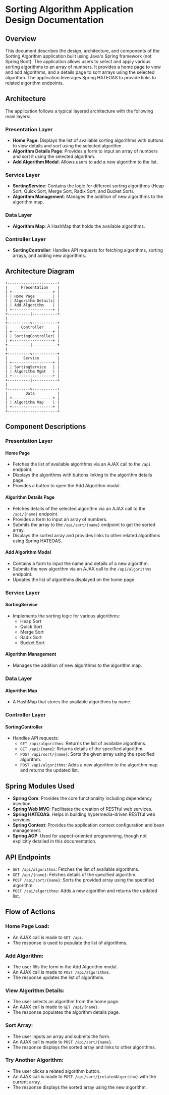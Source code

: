 # Sorting Algorithm Application Design Documentation

## Overview

This document describes the design, architecture, and components of the Sorting Algorithm application built using Java's Spring framework (not Spring Boot). The application allows users to select and apply various sorting algorithms to an array of numbers. It provides a home page to view and add algorithms, and a details page to sort arrays using the selected algorithm. The application leverages Spring HATEOAS to provide links to related algorithm endpoints.

## Architecture

The application follows a typical layered architecture with the following main layers:

### Presentation Layer

- **Home Page**: Displays the list of available sorting algorithms with buttons to view details and sort using the selected algorithm.
- **Algorithm Details Page**: Provides a form to input an array of numbers and sort it using the selected algorithm.
- **Add Algorithm Modal**: Allows users to add a new algorithm to the list.

### Service Layer

- **SortingService**: Contains the logic for different sorting algorithms (Heap Sort, Quick Sort, Merge Sort, Radix Sort, and Bucket Sort).
- **Algorithm Management**: Manages the addition of new algorithms to the algorithm map.

### Data Layer

- **Algorithm Map**: A HashMap that holds the available algorithms.

### Controller Layer

- **SortingController**: Handles API requests for fetching algorithms, sorting arrays, and adding new algorithms.

## Architecture Diagram
````
+----------------------+
|      Presentation    |
| +------------------+ |
| | Home Page        | |
| | Algorithm Details| |
| | Add Algorithm    | |
| +------------------+ |
+----------|-----------+
|
+----------v-----------+
|      Controller      |
| +------------------+ |
| | SortingController| |
| +------------------+ |
+----------|-----------+
|
+----------v-----------+
|       Service        |
| +------------------+ |
| | SortingService   | |
| | Algorithm Mgmt   | |
| +------------------+ |
+----------|-----------+
|
+----------v-----------+
|        Data          |
| +------------------+ |
| | Algorithm Map    | |
| +------------------+ |
+----------------------+
````
## Component Descriptions

### Presentation Layer

#### Home Page

- Fetches the list of available algorithms via an AJAX call to the `/api` endpoint.
- Displays the algorithms with buttons linking to the algorithm details page.
- Provides a button to open the Add Algorithm modal.

#### Algorithm Details Page

- Fetches details of the selected algorithm via an AJAX call to the `/api/{name}` endpoint.
- Provides a form to input an array of numbers.
- Submits the array to the `/api/sort/{name}` endpoint to get the sorted array.
- Displays the sorted array and provides links to other related algorithms using Spring HATEOAS.

#### Add Algorithm Modal

- Contains a form to input the name and details of a new algorithm.
- Submits the new algorithm via an AJAX call to the `/api/algorithms` endpoint.
- Updates the list of algorithms displayed on the home page.

### Service Layer

#### SortingService

- Implements the sorting logic for various algorithms:
    - Heap Sort
    - Quick Sort
    - Merge Sort
    - Radix Sort
    - Bucket Sort

#### Algorithm Management

- Manages the addition of new algorithms to the algorithm map.

### Data Layer

#### Algorithm Map

- A HashMap that stores the available algorithms by name.

### Controller Layer

#### SortingController

- Handles API requests:
    - `GET /api/algorithms`: Returns the list of available algorithms.
    - `GET /api/{name}`: Returns details of the specified algorithm.
    - `POST /api/sort/{name}`: Sorts the given array using the specified algorithm.
    - `POST /api/algorithms`: Adds a new algorithm to the algorithm map and returns the updated list.

## Spring Modules Used

- **Spring Core**: Provides the core functionality including dependency injection.
- **Spring Web MVC**: Facilitates the creation of RESTful web services.
- **Spring HATEOAS**: Helps in building hypermedia-driven RESTful web services.
- **Spring Context**: Provides the application context configuration and bean management.
- **Spring AOP**: Used for aspect-oriented programming, though not explicitly detailed in this documentation.

## API Endpoints

- `GET /api/algorithms`: Fetches the list of available algorithms.
- `GET /api/{name}`: Fetches details of the specified algorithm.
- `POST /api/sort/{name}`: Sorts the provided array using the specified algorithm.
- `POST /api/algorithms`: Adds a new algorithm and returns the updated list.

## Flow of Actions

### Home Page Load:

- An AJAX call is made to `GET /api`.
- The response is used to populate the list of algorithms.

### Add Algorithm:

- The user fills the form in the Add Algorithm modal.
- An AJAX call is made to `POST /api/algorithms`.
- The response updates the list of algorithms.

### View Algorithm Details:

- The user selects an algorithm from the home page.
- An AJAX call is made to `GET /api/{name}`.
- The response populates the algorithm details page.

### Sort Array:

- The user inputs an array and submits the form.
- An AJAX call is made to `POST /api/sort/{name}`.
- The response displays the sorted array and links to other algorithms.

### Try Another Algorithm:

- The user clicks a related algorithm button.
- An AJAX call is made to `POST /api/sort/{relatedAlgorithm}` with the current array.
- The response displays the sorted array using the new algorithm.
